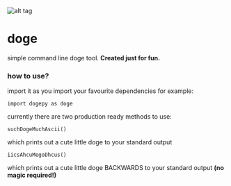 ![alt tag](https://d262ilb51hltx0.cloudfront.net/max/600/1*cYl2zTitLZeKy29x2i0ApQ.jpeg)

# doge
simple command line doge tool. __Created just for fun.__

### how to use?

import it as you import your favourite dependencies for example:

```
import dogepy as doge
```

currently there are two production ready methods to use:

```
suchDogeMuchAscii()
```

which prints out a cute little doge to your standard output

```
iicsAhcuMegoDhcus()
```
which prints out a cute little doge BACKWARDS to your standard output __(no magic required!)__
